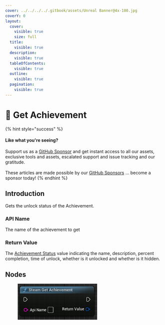 ```yaml
---
cover: ../../../../.gitbook/assets/Unreal Banner@4x-100.jpg
coverY: 0
layout:
  cover:
    visible: true
    size: full
  title:
    visible: true
  description:
    visible: true
  tableOfContents:
    visible: true
  outline:
    visible: true
  pagination:
    visible: true
---
```


# 🔵 Get Achievement

{% hint style="success" %}
#### Like what you're seeing?

Support us as a [GitHub Sponsor](../../../../become-a-sponsor/) and get instant access to all our assets, exclusive tools and assets, escalated support and issue tracking and our gratitude.\
\
These articles are made possible by our [GitHub Sponsors](../../../../become-a-sponsor/) ... become a sponsor today!
{% endhint %}

## Introduction

Gets the unlock status of the Achievement.

### API Name

The name of the achievement to get

### Return Value

The [Achievement Status](../types/achievement-status.md) value indicating the name, description, percent completion, time of unlock, whether is it unlocked and whether is it hidden.

## Nodes

<figure><img src="../../../../.gitbook/assets/image (317).png" alt=""><figcaption></figcaption></figure>
